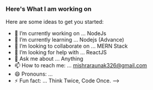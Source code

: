 ### Here's What I am working on
 
Here are some ideas to get you started:

- 🔭 I’m currently working on ...  NodeJs
- 🌱 I’m currently learning ... Nodejs (Advance)
- 👯 I’m looking to collaborate on ... MERN Stack
- 🤔 I’m looking for help with ... ReactJS
- 💬 Ask me about ... Anything
- 📫 How to reach me: ... mishraraunak326@gmail.com
- 😄 Pronouns: ...
- ⚡ Fun fact: ... Think Twice, Code Once.
-->
